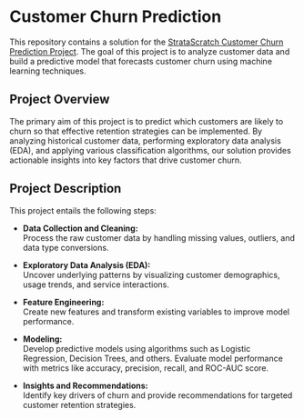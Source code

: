 # Customer Churn Prediction

This repository contains a solution for the [StrataScratch Customer Churn Prediction Project](https://platform.stratascratch.com/data-projects/customer-churn-prediction). The goal of this project is to analyze customer data and build a predictive model that forecasts customer churn using machine learning techniques.

## Project Overview

The primary aim of this project is to predict which customers are likely to churn so that effective retention strategies can be implemented. By analyzing historical customer data, performing exploratory data analysis (EDA), and applying various classification algorithms, our solution provides actionable insights into key factors that drive customer churn.

## Project Description

This project entails the following steps:

- **Data Collection and Cleaning:**  
  Process the raw customer data by handling missing values, outliers, and data type conversions.

- **Exploratory Data Analysis (EDA):**  
  Uncover underlying patterns by visualizing customer demographics, usage trends, and service interactions.

- **Feature Engineering:**  
  Create new features and transform existing variables to improve model performance.

- **Modeling:**  
  Develop predictive models using algorithms such as Logistic Regression, Decision Trees, and others. Evaluate model performance with metrics like accuracy, precision, recall, and ROC-AUC score.

- **Insights and Recommendations:**  
  Identify key drivers of churn and provide recommendations for targeted customer retention strategies.


